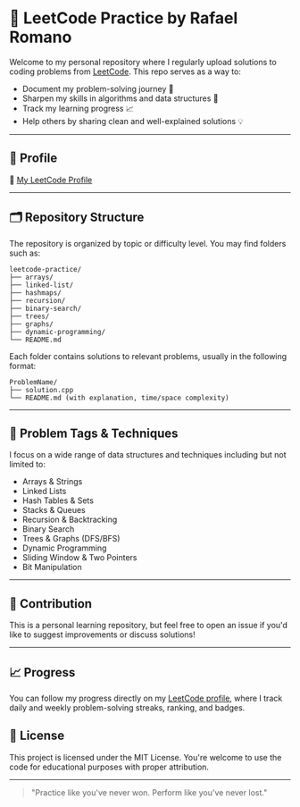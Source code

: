 # 🧠 LeetCode Practice by Rafael Romano

Welcome to my personal repository where I regularly upload solutions to coding problems from [LeetCode](https://leetcode.com/u/rafaelromwno/). This repo serves as a way to:

* Document my problem-solving journey 🚴️
* Sharpen my skills in algorithms and data structures 🔧
* Track my learning progress 📈
* Help others by sharing clean and well-explained solutions 💡

---

## 📌 Profile

🔗 [My LeetCode Profile](https://leetcode.com/u/rafaelromwno/)

---

## 🗂️ Repository Structure

The repository is organized by topic or difficulty level. You may find folders such as:

```
leetcode-practice/
├── arrays/
├── linked-list/
├── hashmaps/
├── recursion/
├── binary-search/
├── trees/
├── graphs/
├── dynamic-programming/
└── README.md
```

Each folder contains solutions to relevant problems, usually in the following format:

```
ProblemName/
├── solution.cpp
└── README.md (with explanation, time/space complexity)
```

---

## 🧹 Problem Tags & Techniques

I focus on a wide range of data structures and techniques including but not limited to:

* Arrays & Strings
* Linked Lists
* Hash Tables & Sets
* Stacks & Queues
* Recursion & Backtracking
* Binary Search
* Trees & Graphs (DFS/BFS)
* Dynamic Programming
* Sliding Window & Two Pointers
* Bit Manipulation

---

## 💬 Contribution

This is a personal learning repository, but feel free to open an issue if you'd like to suggest improvements or discuss solutions!

---

## 📈 Progress

You can follow my progress directly on my [LeetCode profile](https://leetcode.com/u/rafaelromwno/), where I track daily and weekly problem-solving streaks, ranking, and badges.


## 📜 License

This project is licensed under the MIT License.
You're welcome to use the code for educational purposes with proper attribution.

---

> "Practice like you've never won. Perform like you've never lost."

